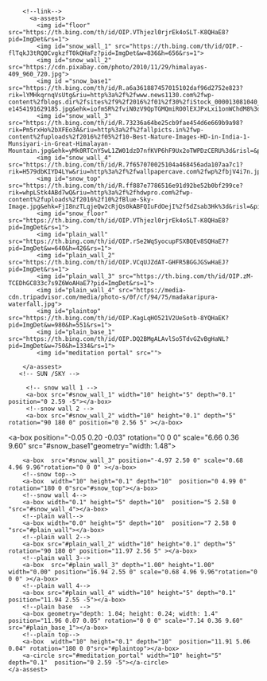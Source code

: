 <!DOCTYPE html>
<html>
  <head>
    <title>SNOW AREA</title>
    <script src="https://aframe.io/releases/0.4.0/aframe.min.js"></script>
 <script src="https://unpkg.com/aframe-simple-sun-sky@^1.2.3/simple-sun-sky.js"></script>

  </head>
  <body>
    <a-scene>

        <!--link-->
          <a-assest>
            <img id="floor" src="https://th.bing.com/th/id/OIP.VThjezl0rjrEk4oSLT-K8QHaE8?pid=ImgDet&rs=1">
            <img id="snow_wall_1" src="https://th.bing.com/th/id/OIP.-flTqkJ3tRQ0CvgkzfT0kQHaFz?pid=ImgDet&w=836&h=656&rs=1">
            <img id="snow_wall_2" src="https://cdn.pixabay.com/photo/2010/11/29/himalayas-409_960_720.jpg">
            <img id ="snow_base1" src="https://th.bing.com/th/id/R.a6a361887457015102daf96d2752e823?rik=lYMHkqrnqVsUtg&riu=http%3a%2f%2fwww.news1130.com%2fwp-content%2fblogs.dir%2fsites%2f9%2f2016%2f01%2f30%2fiStock_000013081040_Large-e1454191629185.jpg&ehk=iofmSR%2fviN0zV9QpTGMQmiRO0lEXJPxLxi1onWChdM8%3d&risl=&pid=ImgRaw&r=0">
            <img id="snow_wall_3" src="https://th.bing.com/th/id/R.73236a64be25cb9fae454d6e669b9a98?rik=Pm5rxHo%2bXFEo3A&riu=http%3a%2f%2fallpicts.in%2fwp-content%2fuploads%2f2016%2f05%2f10-Best-Nature-Images-HD-in-India-1-Munsiyari-in-Great-Himalayan-Mountain.jpg&ehk=yMk0RTCnY5wL1ZW01dzD7nfKVP6hF9Ux2oTWPDzCERU%3d&risl=&pid=ImgRaw&r=0">
            <img id="snow_wall_4" src="https://th.bing.com/th/id/R.7f657070025104a468456ada107aa7c1?rik=H579dbKIYD4LYw&riu=http%3a%2f%2fwallpapercave.com%2fwp%2fbjV4i7n.jpg&ehk=q8D3zhXCJ%2f3cejW6UPV2hdIJ%2fhyPGriZIqXawgW5Z%2bc%3d&risl=&pid=ImgRaw&r=0">
            <img id="snow_top" src="https://th.bing.com/th/id/R.ff887e7786516e91d92be52b0bf299ce?rik=whpLStk4ABd7wQ&riu=http%3a%2f%2fhdwpro.com%2fwp-content%2fuploads%2f2016%2f10%2fBlue-Sky-Image.jpg&ehk=FjI8nzTLqjeQw2cRjQs0kABFQIuFdOejI%2f5dZsab3Hk%3d&risl=&pid=ImgRaw&r=0">
            <img id="snow_floor" src="https://th.bing.com/th/id/OIP.VThjezl0rjrEk4oSLT-K8QHaE8?pid=ImgDet&rs=1">
            <img id="plain_wall" src="https://th.bing.com/th/id/OIP.rSe2WqSyocupFSXBQEv8SQHaE7?pid=ImgDet&w=640&h=426&rs=1">
            <img id="plain_wall_2" src="https://th.bing.com/th/id/OIP.VCqUJZdAT-GHFR5BGGJGSwHaEJ?pid=ImgDet&rs=1">
            <img id="plain_wall_3" src="https://th.bing.com/th/id/OIP.zM-TCEDhGC833c7s9Z6WoAHaE7?pid=ImgDet&rs=1">
            <img id="plain_wall_4" src="https://media-cdn.tripadvisor.com/media/photo-s/0f/cf/94/75/madakaripura-waterfall.jpg">
            <img id="plaintop" src="https://th.bing.com/th/id/OIP.KagLqHO521V2UeSotb-8YQHaEK?pid=ImgDet&w=980&h=551&rs=1">
            <img id="plain_base_1" src="https://th.bing.com/th/id/OIP.DQ2BMgALAvlSo5TdvGZvBgHaNL?pid=ImgDet&w=750&h=1334&rs=1">
            <img id="meditation portal" src="">
            
        </a-assest>
       <!-- SUN /SKY -->
<a-simple-sun-sky sun-position="-1 1 -1" light-color="#87cefa" dark-color="#00bfff" fog-color="#74d2fa"></a-simple-sun-sky>

         <!-- snow wall 1 -->
         <a-box src="#snow_wall_1" width="10" height="5" depth="0.1"  position="0 2.59 -5"></a-box>
         <!--snow wall 2 -->
         <a-box src="#snow_wall_2" width="10" height="0.1" depth="5" rotation="90 180 0" position="0 2.56 5" ></a-box>
   <!--snow floor -->
   <a-box scale="333 0.1 423" position="0 0 0 " src="#snow_floor"></a-box>
       <!--snow  base  -->
       <a-box position="-0.05 0.20 -0.03" rotation="0 0 0" scale="6.66 0.36 9.60" src="#snow_base1"geometry="width: 1.48"></a-box>
   <!--snow wall 3-->
        <a-box  src="#snow_wall_3" position="-4.97 2.50 0" scale="0.68 4.96 9.96"rotation="0 0 0" ></a-box>
        <!--snow top-->
        <a-box  width="10" height="0.1" depth="10"  position="0 4.99 0" rotation="180 0 0"src="#snow_top"></a-box>
        <!--snow wall 4-->
        <a-box width="0.1" height="5" depth="10"  position="5 2.58 0 "src="#snow_wall_4"></a-box>
        <!--plain wall-->
        <a-box width="0.0" height="5" depth="10"  position="7 2.58 0 "src="#plain_wall"></a-box>
        <!--plain wall 2-->
        <a-box src="#plain_wall_2" width="10" height="0.1" depth="5" rotation="90 180 0" position="11.97 2.56 5" ></a-box>
        <!--plain wall 3-->
        <a-box  src="#plain_wall_3" depth="1.00" height="1.00" width="0.00" position="16.94 2.55 0" scale="0.68 4.96 9.96"rotation="0 0 0" ></a-box>
        <!--plain wall 4-->
        <a-box src="#plain_wall_4" width="10" height="5" depth="0.1"  position="11.94 2.55 -5"></a-box>
        <!--plain base  -->
        <a-box geometry="depth: 1.04; height: 0.24; width: 1.4" position="11.96 0.07 0.05" rotation="0 0 0" scale="7.14 0.36 9.60" src="#plain_base_1"></a-box>
        <!--plain top-->
        <a-box  width="10" height="0.1" depth="10"  position="11.91 5.06 0.04" rotation="180 0 0"src="#plaintop"></a-box>
        <a-circle src="#meditation_portal" width="10" height="5" depth="0.1"  position="0 2.59 -5"></a-circle>
    </a-assest>
</body>
</html>
